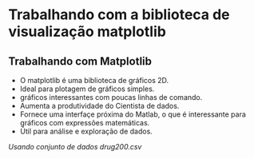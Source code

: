 # Trabalhando com a biblioteca de visualização matplotlib

## Trabalhando com Matplotlib

* O matplotlib é uma biblioteca de gráficos 2D.
* Ideal para plotagem de gráficos simples.
* gráficos interessantes com poucas linhas de comando.
* Aumenta a produtividade do Cientista de dados.
* Fornece uma interfaçe próxima do Matlab, o que é interessante para gráficos com expressões matemáticas.
* Útil para análise e exploração de dados.

*Usando conjunto de dados drug200.csv*
